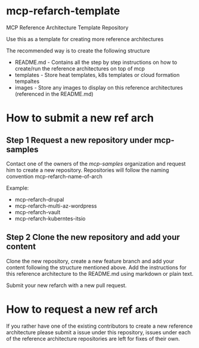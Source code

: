 # mcp-refarch-template
MCP Reference Architecture Template Repository

Use this as a template for creating more reference architectures

The recommended way is to create the following structure

* README.md - Contains all the step by step instructions on how to create/run the reference architectures on top of mcp
* templates - Store heat templates, k8s templates or cloud formation tempaltes
* images - Store any images to display on this reference architectures (referenced in the README.md)

# How to submit a new ref arch

## Step 1 Request a new repository under mcp-samples

Contact one of the owners of the *mcp-samples* organization and request him to create a new repository. Repositories will follow the naming convention mcp-refarch-name-of-arch

Example:

* mcp-refarch-drupal
* mcp-refarch-multi-az-wordpress
* mcp-refarch-vault
* mcp-refarch-kuberntes-itsio

## Step 2 Clone the new repository and add your content

Clone the new repository, create a new feature branch and add your content following the structure mentioned above. Add the instructions for this reference architecture to the README.md using markdown or plain text. 

Submit your new refarch with a new pull request.

# How to request a new ref arch

If you rather have one of the existing contributors to create a new reference architecture please submit a issue under this repository, issues under each of the reference architecture repositories are left for fixes of their own.

 
